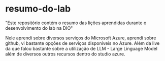 # resumo-do-lab
 "Este repositório contém o resumo das lições aprendidas durante o desenvolvimento do lab na DIO"
 
Nele aprendi sobre diversos serviços do Microsoft Azure, aprendi sobre github, vi bastante opções de serviços disponíveis no Azure.
Além da live da que falou bastante sobre a utilização de LLM - Large Linguage Model além de diversos outros recursos dentro do studio azure.
